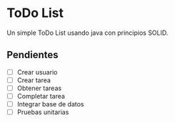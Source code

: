 # ToDo List

Un simple ToDo List usando java con principios SOLID.

## Pendientes

+ [ ] Crear usuario
+ [ ] Crear tarea
+ [ ] Obtener tareas
+ [ ] Completar tarea
+ [ ] Integrar base de datos
+ [ ] Pruebas unitarias
